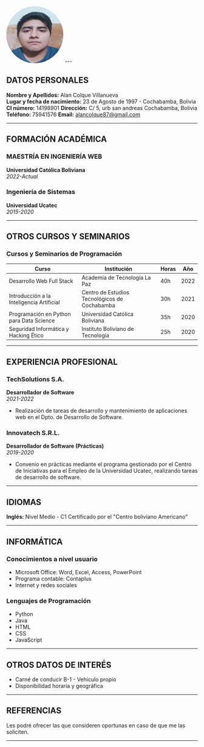 
<img src="alan.jpeg" alt="Foto" style="width:150px; height:150px; border-radius:50%;">
---

## DATOS PERSONALES

**Nombre y Apellidos:** Alan Colque Villanueva  
**Lugar y fecha de nacimiento:** 23 de Agosto de 1997 - Cochabamba, Bolivia  
**CI número:** 14198901 
**Dirección:** C/ 5, urb san andreas Cochabamba, Bolivia  
**Teléfono:** 75941576
**Email:** alancolque87@gmail.com  

---

## FORMACIÓN ACADÉMICA

### MAESTRÍA EN INGENIERÍA WEB
**Universidad Católica Boliviana**  
*2022-Actual*

### Ingeniería de Sistemas
**Universidad Ucatec**  
*2015-2020*

---

## OTROS CURSOS Y SEMINARIOS

### Cursos y Seminarios de Programación

| **Curso**                                  | **Institución**                                   | **Horas** | **Año** |
|--------------------------------------------|--------------------------------------------------|-----------|---------|
| Desarrollo Web Full Stack                  | Academia de Tecnología La Paz                    | 40h       | 2022    |
| Introducción a la Inteligencia Artificial  | Centro de Estudios Tecnológicos de Cochabamba    | 30h       | 2021    |
| Programación en Python para Data Science   | Universidad Católica Boliviana                   | 35h       | 2020    |
| Seguridad Informática y Hacking Ético      | Instituto Boliviano de Tecnología                | 25h       | 2020    |

---

## EXPERIENCIA PROFESIONAL

### TechSolutions S.A.
**Desarrollador de Software**  
*2021-2022*  
- Realización de tareas de desarrollo y mantenimiento de aplicaciones web en el Dpto. de Desarrollo de Software.

### Innovatech S.R.L.
**Desarrollador de Software (Prácticas)**  
*2019-2020*  
- Convenio en prácticas mediante el programa gestionado por el Centro de Iniciativas para el Empleo de la Universidad Ucatec, realizando tareas de desarrollo de software.

---

## IDIOMAS

**Inglés:** Nivel Medio - C1 Certificado por el "Centro boliviano Americano"

---

## INFORMÁTICA

### Conocimientos a nivel usuario
- Microsoft Office: Word, Excel, Access, PowerPoint
- Programa contable: Contaplus
- Internet y redes sociales

### Lenguajes de Programación
- Python
- Java
- HTML
- CSS
- JavaScript

---

## OTROS DATOS DE INTERÉS

- Carné de conducir B-1 - Vehículo propio
- Disponibilidad horaria y geográfica

---

## REFERENCIAS

Les podré ofrecer las que consideren oportunas en caso de que me las soliciten.

---
